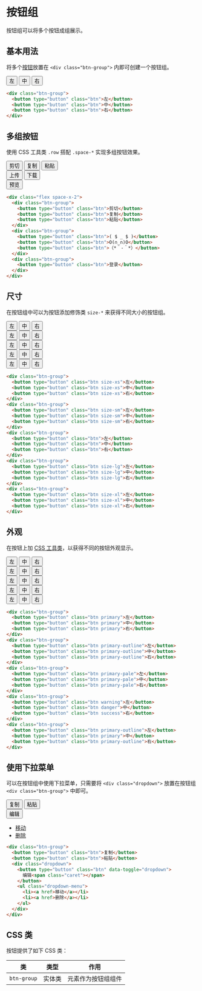 # 按钮组

按钮组可以将多个按钮成组展示。

## 基本用法

将多个[按钮](/lib/button/)放置在 `<div class="btn-group">` 内即可创建一个按钮组。

<Example>
  <div class="btn-group">
    <button type="button" class="btn">左</button>
    <button type="button" class="btn">中</button>
    <button type="button" class="btn">右</button>
  </div>
</Example>

```html
<div class="btn-group">
  <button type="button" class="btn">左</button>
  <button type="button" class="btn">中</button>
  <button type="button" class="btn">右</button>
</div>
```

## 多组按钮

使用 CSS 工具类 `.row` 搭配  `.space-*` 实现多组按钮效果。

<Example>
  <div class="row space-x-3">
    <div class="btn-group ">
      <button type="button" class="btn">剪切</button>
      <button type="button" class="btn">复制</button>
      <button type="button" class="btn">粘贴</button>
    </div>
    <div class="btn-group">
      <button type="button" class="btn">上传</button>
      <button type="button" class="btn">下载</button>
    </div>
    <div class="btn-group">
      <button type="button" class="btn primary">预览</button>
    </div>
  </div>
</Example>

```html
<div class="flex space-x-2">
  <div class="btn-group">
    <button type="button" class="btn">剪切</button>
    <button type="button" class="btn">复制</button>
    <button type="button" class="btn">粘贴</button>
  </div>
  <div class="btn-group">
    <button type="button" class="btn">( $ _ $ )</button>
    <button type="button" class="btn">O(∩_∩)O</button>
    <button type="button" class="btn">（*＾-＾*）</button>
  </div>
  <div class="btn-group">
    <button type="button" class="btn">登录</button>
  </div>
</div>
```

## 尺寸

在按钮组中可以为按钮添加修饰类 `size-*` 来获得不同大小的按钮组。

<Example class="flex gap-4 items-end">
  <div class="btn-group">
    <button type="button" class="btn size-xs">左</button>
    <button type="button" class="btn size-xs">中</button>
    <button type="button" class="btn size-xs">右</button>
  </div>
  <div class="btn-group">
    <button type="button" class="btn size-sm">左</button>
    <button type="button" class="btn size-sm">中</button>
    <button type="button" class="btn size-sm">右</button>
  </div>
  <div class="btn-group">
    <button type="button" class="btn">左</button>
    <button type="button" class="btn">中</button>
    <button type="button" class="btn">右</button>
  </div>
  <div class="btn-group">
    <button type="button" class="btn size-lg">左</button>
    <button type="button" class="btn size-lg">中</button>
    <button type="button" class="btn size-lg">右</button>
  </div>
  <div class="btn-group">
    <button type="button" class="btn size-xl">左</button>
    <button type="button" class="btn size-xl">中</button>
    <button type="button" class="btn size-xl">右</button>
  </div>
</Example>

```html
<div class="btn-group">
  <button type="button" class="btn size-xs">左</button>
  <button type="button" class="btn size-xs">中</button>
  <button type="button" class="btn size-xs">右</button>
</div>
<div class="btn-group">
  <button type="button" class="btn size-sm">左</button>
  <button type="button" class="btn size-sm">中</button>
  <button type="button" class="btn size-sm">右</button>
</div>
<div class="btn-group">
  <button type="button" class="btn">左</button>
  <button type="button" class="btn">中</button>
  <button type="button" class="btn">右</button>
</div>
<div class="btn-group">
  <button type="button" class="btn size-lg">左</button>
  <button type="button" class="btn size-lg">中</button>
  <button type="button" class="btn size-lg">右</button>
</div>
<div class="btn-group">
  <button type="button" class="btn size-xl">左</button>
  <button type="button" class="btn size-xl">中</button>
  <button type="button" class="btn size-xl">右</button>
</div>
```

## 外观

在按钮上加 [CSS 工具类](/lib/utilities/)，以获得不同的按钮外观显示。

<Example class="flex flex-wrap gap-4">
  <div class="btn-group">
    <button type="button" class="btn primary">左</button>
    <button type="button" class="btn primary">中</button>
    <button type="button" class="btn primary">右</button>
  </div>
  <div class="btn-group">
    <button type="button" class="btn primary-outline">左</button>
    <button type="button" class="btn primary-outline">中</button>
    <button type="button" class="btn primary-outline">右</button>
  </div>
  <div class="btn-group">
    <button type="button" class="btn primary-pale">左</button>
    <button type="button" class="btn primary-pale">中</button>
    <button type="button" class="btn primary-pale">右</button>
  </div>
  <div class="btn-group">
    <button type="button" class="btn warning">左</button>
    <button type="button" class="btn danger">中</button>
    <button type="button" class="btn success">右</button>
  </div>
  <div class="btn-group">
    <button type="button" class="btn primary-outline">左</button>
    <button type="button" class="btn primary">中</button>
    <button type="button" class="btn primary-outline">右</button>
  </div>
</Example>

```html
<div class="btn-group">
  <button type="button" class="btn primary">左</button>
  <button type="button" class="btn primary">中</button>
  <button type="button" class="btn primary">右</button>
</div>
<div class="btn-group">
  <button type="button" class="btn primary-outline">左</button>
  <button type="button" class="btn primary-outline">中</button>
  <button type="button" class="btn primary-outline">右</button>
</div>
<div class="btn-group">
  <button type="button" class="btn primary-pale">左</button>
  <button type="button" class="btn primary-pale">中</button>
  <button type="button" class="btn primary-pale">右</button>
</div>
<div class="btn-group">
  <button type="button" class="btn warning">左</button>
  <button type="button" class="btn danger">中</button>
  <button type="button" class="btn success">右</button>
</div>
<div class="btn-group">
  <button type="button" class="btn primary-outline">左</button>
  <button type="button" class="btn primary">中</button>
  <button type="button" class="btn primary-outline">右</button>
</div>
```

## 使用下拉菜单

可以在按钮组中使用下拉菜单，只需要将 `<div class="dropdown">` 放置在按钮组 `<div class="btn-group">` 中即可。

<Example class="flex gap-4">
  <div class="btn-group">
    <button type="button" class="btn">复制</button>
    <button type="button" class="btn">粘贴</button>
    <div class="dropdown">
      <button type="button" class="btn" data-toggle="dropdown">
        编辑<span class="caret"></span>
      </button>
      <ul class="dropdown-menu">
        <li><a href>移动</a></li>
        <li><a href>删除</a></li>
      </ul>
    </div>
  </div>
</Example>

```html
<div class="btn-group">
  <button type="button" class="btn">复制</button>
  <button type="button" class="btn">粘贴</button>
  <div class="dropdown">
    <button type="button" class="btn" data-toggle="dropdown">
      编辑<span class="caret"></span>
    </button>
    <ul class="dropdown-menu">
      <li><a href>移动</a></li>
      <li><a href>删除</a></li>
    </ul>
  </div>
</div>
```
## CSS 类

按钮提供了如下 CSS 类：

| 类        | 类型           | 作用  |
| ------------- |:-------------:| ----- |
| `btn-group`      | 实体类 | 元素作为按钮组组件 |
